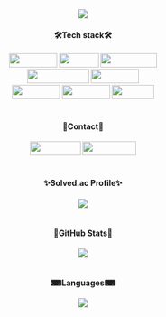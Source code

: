 <div align="center">
  <img src="https://capsule-render.vercel.app/api?type=waving&color=gradient&fontColor=ffffff&height=300&section=header&text=IHYEON%20SEO&fontSize=90&animation=fadeIn"/>
  </br>
  <div>
    <h4>🛠️Tech stack🛠️</h4>
    <img src="https://img.shields.io/badge/Python-3766AB?style=flat-square&logo=Python&logoColor=white" width="85" height="25"/>
    <img src="https://img.shields.io/badge/JAVA-ED8106?style=flat-square&logo=spring&logoColor=black" width="70" height="25"/>
    <img src="https://img.shields.io/badge/JavaScript-F7DF1E?style=flat-square&logo=javascript&logoColor=black" width="100" height="25"/></br>
    <img src="https://img.shields.io/badge/SpringBoot-6DB33F?style=flat-square&logo=springBoot&logoColor=white" width="110" height="25"/>
    <img src="https://img.shields.io/badge/Django-092E20?style=flat-square&logo=Django&logoColor=white" width="85" height="25"/></br>
    <img src="https://img.shields.io/badge/React.js-61DAFB?style=flat-square&logo=React&logoColor=white" width="85" height="25"/>
    <img src="https://img.shields.io/badge/Next.js-000000?style=flat-square&logo=nextdotjs&logoColor=white" width="85" height="25"/>
    <img src="https://img.shields.io/badge/Vue.js-4FC08D?style=flat-square&logo=Vue.js&logoColor=white" width="75" height="25"/>
  </div>
  </br>
  <div>
    <h4>🙂Contact🙂</h4>   
    <a href="https://velog.io/@spacegg/posts"><img src="https://img.shields.io/badge/Tech blog-007A68?style=flat-square&logo=Velog&logoColor=white&link=https://spacegg.tistory.com/" width="90" height="25"/></a>
    <a href="https://www.instagram.com/ssafycial_9reat/"><img src="https://img.shields.io/badge/instagram-E4405F?style=flat-square&logo=Instagram&logoColor=white&link=https://www.instagram.com/ssafycial_9reat/" width="95" height="25"/></a>
  </div>  
  </br>
  <div>
    <h4>✨Solved.ac Profile✨</h4>   
    <img src="http://mazassumnida.wtf/api/v2/generate_badge?boj=spacegg13"/>
  </div>
  </br>
  <div>
    <h4>🎨GitHub Stats🎨</h4>   
    <img src="https://github-readme-stats.vercel.app/api?username=I-HYEON&show_icons=true&theme=tokyonight"/>
  </div>
  </br>
  <div>
    <h4>⌨Languages⌨</h4>   
    <img src="https://github-readme-stats.vercel.app/api/top-langs/?username=I-HYEON&layout=compact&theme=tokyonight"/>
  </div>
</div>
